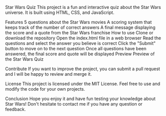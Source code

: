 Star Wars Quiz
This project is a fun and interactive quiz about the Star Wars universe. It is built using HTML, CSS, and JavaScript.

Features
5 questions about the Star Wars movies
A scoring system that keeps track of the number of correct answers
A final message displaying the score and a quote from the Star Wars franchise
How to use
Clone or download the repository
Open the index.html file in a web browser
Read the questions and select the answer you believe is correct
Click the "Submit" button to move on to the next question
Once all questions have been answered, the final score and quote will be displayed
Preview
Preview of the Star Wars Quiz

Contribute
If you want to improve the project, you can submit a pull request and I will be happy to review and merge it.

License
This project is licensed under the MIT License. Feel free to use and modify the code for your own projects.

Conclusion
Hope you enjoy it and have fun testing your knowledge about Star Wars! Don't hesitate to contact me if you have any question or feedback.

